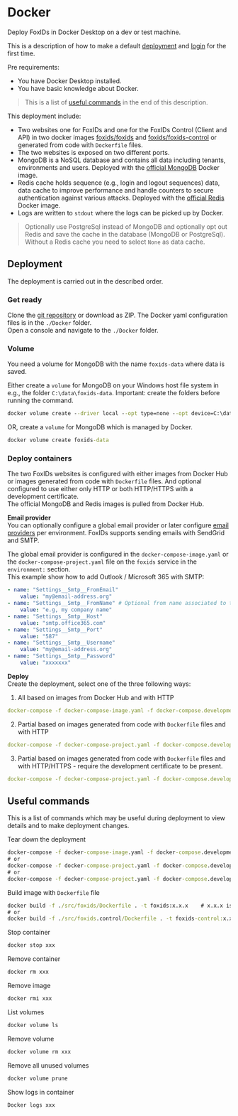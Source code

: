 # Docker

Deploy FoxIDs in Docker Desktop on a dev or test machine.

This is a description of how to make a default [deployment](#deployment) and [login](#first-login) for the first time.

Pre requirements:
- You have Docker Desktop installed. 
- You have basic knowledge about Docker.

> This is a list of [useful commands](#useful-commands) in the end of this description.

This deployment include:

- Two websites one for FoxIDs and one for the FoxIDs Control (Client and API) in two docker images [foxids/foxids](https://hub.docker.com/repository/docker/foxids/foxids/general) and [foxids/foxids-control](https://hub.docker.com/repository/docker/foxids/foxids-control/general) or generated from code with `Dockerfile` files.
- The two websites is exposed on two different ports.
- MongoDB is a NoSQL database and contains all data including tenants, environments and users. Deployed with the [official MongoDB](https://hub.docker.com/_/mongo) Docker image.
- Redis cache holds sequence (e.g., login and logout sequences) data, data cache to improve performance and handle counters to secure authentication against various attacks. Deployed with the [official Redis](https://hub.docker.com/_/redis) Docker image.
- Logs are written to `stdout` where the logs can be picked up by Docker.

> Optionally use PostgreSql instead of MongoDB and optionally opt out Redis and save the cache in the database (MongoDB or PostgreSql). Without a Redis cache you need to select `None` as data cache.

## Deployment

The deployment is carried out in the described order.

### Get ready
Clone the [git repository](https://github.com/ITfoxtec/FoxIDs) or download as ZIP. The Docker yaml configuration files is in the `./Docker` folder.  
Open a console and navigate to the `./Docker` folder.

### Volume 
You need a volume for MongoDB with the name `foxids-data` where data is saved.

Either create a `volume` for MongoDB on your Windows host file system in e.g., the folder `C:\data\foxids-data`. Important: create the folders before running the command.
```cmd
docker volume create --driver local --opt type=none --opt device=C:\data\foxids-data --opt o=bind foxids-data
```

OR, create a `volume` for MongoDB which is managed by Docker.
```cmd
docker volume create foxids-data
```
 
### Deploy containers
The two FoxIDs websites is configured with either images from Docker Hub or images generated from code with `Dockerfile` files. And optional configured to use either only HTTP or both HTTP/HTTPS with a development certificate.  
The official MongoDB and Redis images is pulled from Docker Hub.

**Email provider**  
You can optionally configure a global email provider or later configure [email providers](email) per environment. FoxIDs supports sending emails with SendGrid and SMTP.

The global email provider is configured in the `docker-compose-image.yaml` or the `docker-compose-project.yaml` file on the `foxids` service in the `environment:` section.  
This example show how to add Outlook / Microsoft 365 with SMTP:

```yaml
- name: "Settings__Smtp__FromEmail"
    value: "my@email-address.org"
- name: "Settings__Smtp__FromName" # Optional from name associated to the email address 
    value: "e.g, my company name"
- name: "Settings__Smtp__Host"
    value: "smtp.office365.com"
- name: "Settings__Smtp__Port"
    value: "587"
- name: "Settings__Smtp__Username"
    value: "my@email-address.org"
- name: "Settings__Smtp__Password"
    value: "xxxxxxx"
```

**Deploy**  
Create the deployment, select one of the three following ways:

1) All based on images from Docker Hub and with HTTP
```yaml
docker-compose -f docker-compose-image.yaml -f docker-compose.development-http.yaml up -d
```

2) Partial based on images generated from code with `Dockerfile` files and with HTTP
```yaml
docker-compose -f docker-compose-project.yaml -f docker-compose.development-http.yaml up -d
```

3) Partial based on images generated from code with `Dockerfile` files and with HTTP/HTTPS - require the development certificate to be present.
```yaml
docker-compose -f docker-compose-project.yaml -f docker-compose.development-https.yaml up -d
```

## Useful commands
This is a list of commands which may be useful during deployment to view details and to make deployment changes.

Tear down the deployment
```cmd
docker-compose -f docker-compose-image.yaml -f docker-compose.development-http.yaml down
# or
docker-compose -f docker-compose-project.yaml -f docker-compose.development-http.yaml down
# or
docker-compose -f docker-compose-project.yaml -f docker-compose.development-https.yaml down
```

Build image with `Dockerfile` file
```cmd
docker build -f ./src/foxids/Dockerfile . -t foxids:x.x.x    # x.x.x is the version
# or
docker build -f ./src/foxids.control/Dockerfile . -t foxids-control:x.x.x    # x.x.x is the version
```

Stop container
```cmd
docker stop xxx
```

Remove container
```cmd
docker rm xxx
```

Remove image
```cmd
docker rmi xxx
```

List volumes
```cmd
docker volume ls
```

Remove volume
```cmd
docker volume rm xxx
```

Remove all unused volumes
```cmd
docker volume prune
```

Show logs in container
```cmd
Docker logs xxx
```